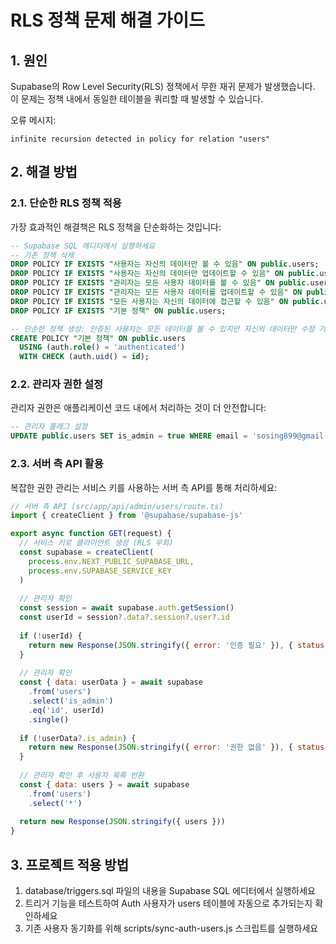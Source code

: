 # RLS 정책 문제 해결 가이드

## 1. 원인

Supabase의 Row Level Security(RLS) 정책에서 무한 재귀 문제가 발생했습니다. 이 문제는 정책 내에서 동일한 테이블을 쿼리할 때 발생할 수 있습니다.

오류 메시지:
```
infinite recursion detected in policy for relation "users"
```

## 2. 해결 방법

### 2.1. 단순한 RLS 정책 적용

가장 효과적인 해결책은 RLS 정책을 단순화하는 것입니다:

```sql
-- Supabase SQL 에디터에서 실행하세요
-- 기존 정책 삭제
DROP POLICY IF EXISTS "사용자는 자신의 데이터만 볼 수 있음" ON public.users;
DROP POLICY IF EXISTS "사용자는 자신의 데이터만 업데이트할 수 있음" ON public.users;
DROP POLICY IF EXISTS "관리자는 모든 사용자 데이터를 볼 수 있음" ON public.users;
DROP POLICY IF EXISTS "관리자는 모든 사용자 데이터를 업데이트할 수 있음" ON public.users;
DROP POLICY IF EXISTS "모든 사용자는 자신의 데이터에 접근할 수 있음" ON public.users;
DROP POLICY IF EXISTS "기본 정책" ON public.users;

-- 단순한 정책 생성: 인증된 사용자는 모든 데이터를 볼 수 있지만 자신의 데이터만 수정 가능
CREATE POLICY "기본 정책" ON public.users
  USING (auth.role() = 'authenticated')
  WITH CHECK (auth.uid() = id);
```

### 2.2. 관리자 권한 설정

관리자 권한은 애플리케이션 코드 내에서 처리하는 것이 더 안전합니다:

```sql
-- 관리자 플래그 설정
UPDATE public.users SET is_admin = true WHERE email = 'sosing899@gmail.com';
```

### 2.3. 서버 측 API 활용

복잡한 권한 관리는 서비스 키를 사용하는 서버 측 API를 통해 처리하세요:

```javascript
// 서버 측 API (src/app/api/admin/users/route.ts)
import { createClient } from '@supabase/supabase-js'

export async function GET(request) {
  // 서비스 키로 클라이언트 생성 (RLS 우회)
  const supabase = createClient(
    process.env.NEXT_PUBLIC_SUPABASE_URL,
    process.env.SUPABASE_SERVICE_KEY
  )
  
  // 관리자 확인
  const session = await supabase.auth.getSession()
  const userId = session?.data?.session?.user?.id
  
  if (!userId) {
    return new Response(JSON.stringify({ error: '인증 필요' }), { status: 401 })
  }
  
  // 관리자 확인
  const { data: userData } = await supabase
    .from('users')
    .select('is_admin')
    .eq('id', userId)
    .single()
  
  if (!userData?.is_admin) {
    return new Response(JSON.stringify({ error: '권한 없음' }), { status: 403 })
  }
  
  // 관리자 확인 후 사용자 목록 반환
  const { data: users } = await supabase
    .from('users')
    .select('*')
  
  return new Response(JSON.stringify({ users }))
}
```

## 3. 프로젝트 적용 방법

1. database/triggers.sql 파일의 내용을 Supabase SQL 에디터에서 실행하세요
2. 트리거 기능을 테스트하여 Auth 사용자가 users 테이블에 자동으로 추가되는지 확인하세요
3. 기존 사용자 동기화를 위해 scripts/sync-auth-users.js 스크립트를 실행하세요

